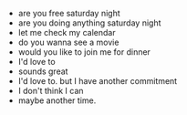 - are you free saturday night
- are you doing anything saturday night
- let me check my calendar
- do you wanna see a movie
- would you like to join me for dinner
- I'd love to
- sounds great
- I'd love to. but I have another commitment
- I don't think I can
- maybe another time.